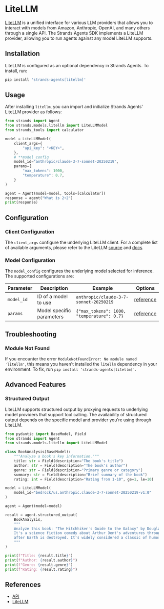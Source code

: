 # LiteLLM

[LiteLLM](https://docs.litellm.ai/docs/) is a unified interface for various LLM providers that allows you to interact with models from Amazon, Anthropic, OpenAI, and many others through a single API. The Strands Agents SDK implements a LiteLLM provider, allowing you to run agents against any model LiteLLM supports.

## Installation

LiteLLM is configured as an optional dependency in Strands Agents. To install, run:

```bash
pip install 'strands-agents[litellm]'
```

## Usage

After installing `litellm`, you can import and initialize Strands Agents' LiteLLM provider as follows:

```python
from strands import Agent
from strands.models.litellm import LiteLLMModel
from strands_tools import calculator

model = LiteLLMModel(
    client_args={
        "api_key": "<KEY>",
    },
    # **model_config
    model_id="anthropic/claude-3-7-sonnet-20250219",
    params={
        "max_tokens": 1000,
        "temperature": 0.7,
    }
)

agent = Agent(model=model, tools=[calculator])
response = agent("What is 2+2")
print(response)
```

## Configuration

### Client Configuration

The `client_args` configure the underlying LiteLLM client. For a complete list of available arguments, please refer to the LiteLLM [source](https://github.com/BerriAI/litellm/blob/main/litellm/main.py) and [docs](https://docs.litellm.ai/docs/completion/input).

### Model Configuration

The `model_config` configures the underlying model selected for inference. The supported configurations are:

|  Parameter | Description | Example | Options |
|------------|-------------|---------|---------|
| `model_id` | ID of a model to use | `anthropic/claude-3-7-sonnet-20250219` | [reference](https://docs.litellm.ai/docs/providers)
| `params` | Model specific parameters | `{"max_tokens": 1000, "temperature": 0.7}` | [reference](https://docs.litellm.ai/docs/completion/input)

## Troubleshooting

### Module Not Found

If you encounter the error `ModuleNotFoundError: No module named 'litellm'`, this means you haven't installed the `litellm` dependency in your environment. To fix, run `pip install 'strands-agents[litellm]'`.

## Advanced Features

### Structured Output

LiteLLM supports structured output by proxying requests to underlying model providers that support tool calling. The availability of structured output depends on the specific model and provider you're using through LiteLLM.

```python
from pydantic import BaseModel, Field
from strands import Agent
from strands.models.litellm import LiteLLMModel

class BookAnalysis(BaseModel):
    """Analyze a book's key information."""
    title: str = Field(description="The book's title")
    author: str = Field(description="The book's author")
    genre: str = Field(description="Primary genre or category")
    summary: str = Field(description="Brief summary of the book")
    rating: int = Field(description="Rating from 1-10", ge=1, le=10)

model = LiteLLMModel(
    model_id="bedrock/us.anthropic.claude-3-7-sonnet-20250219-v1:0"
)

agent = Agent(model=model)

result = agent.structured_output(
    BookAnalysis,
    """
    Analyze this book: "The Hitchhiker's Guide to the Galaxy" by Douglas Adams.
    It's a science fiction comedy about Arthur Dent's adventures through space
    after Earth is destroyed. It's widely considered a classic of humorous sci-fi.
    """
)

print(f"Title: {result.title}")
print(f"Author: {result.author}")
print(f"Genre: {result.genre}")
print(f"Rating: {result.rating}")
```

## References

- [API](../../../api-reference/models.md)
- [LiteLLM](https://docs.litellm.ai/docs/)
